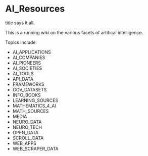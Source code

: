 # AI_Resources
title says it all.

This is a running wiki on the various facets of artifical intelligence. 

Topics include:

- AI_APPLICATIONS
- AI_COMPANIES
- AI_PIONEERS
- AI_SOCIETIES
- AI_TOOLS
- API_DATA
- FRAMEWORKS
- GOV_DATASETS
- INFO_BOOKS
- LEARNING_SOURCES
- MATHEMATICS_4_AI
- MATH_SOURCES
- MEDIA
- NEURO_DATA
- NEURO_TECH
- OPEN_DATA
- SCROLL_DATA
- WEB_APPS
- WEB_SCRAPER_DATA

